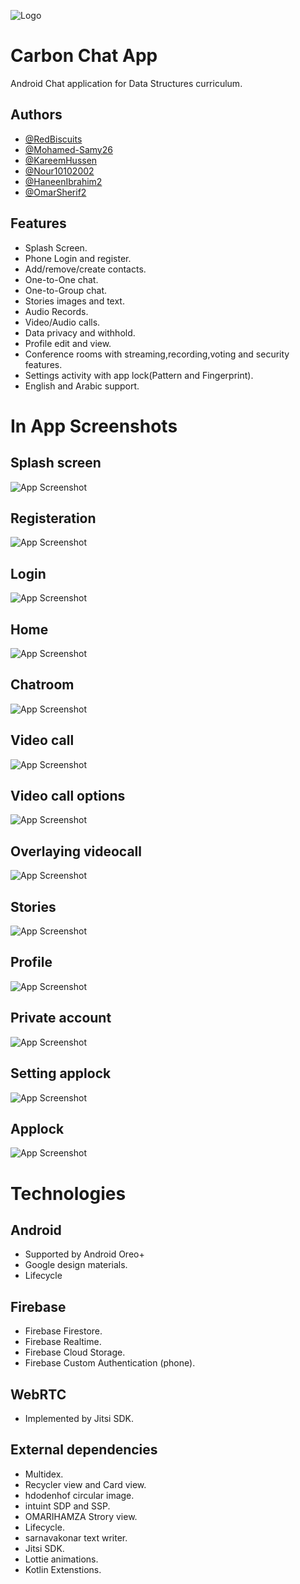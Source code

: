 
![Logo](https://raw.githubusercontent.com/RedBiscuits/Chatty/master/carbon_gif_logo.gif?token=GHSAT0AAAAAABRAJDUPHWFEANGVIOXHOYTGYUXJ4EA)


# Carbon Chat App

 Android Chat application for Data Structures curriculum.


## Authors

- [@RedBiscuits](https://github.com/RedBiscuits)
- [@Mohamed-Samy26](https://github.com/Mohamed-Samy26)
- [@KareemHussen](https://github.com/KareemHussen)
- [@Nour10102002](https://github.com/Nour10102002)
- [@HaneenIbrahim2](https://github.com/HaneenIbrahim2)
- [@OmarSherif2](https://github.com/OmarSherif2)





## Features

- Splash Screen.
- Phone Login and register.
- Add/remove/create contacts.
- One-to-One chat.
- One-to-Group chat.
- Stories images and text.
- Audio Records.
- Video/Audio calls.
- Data privacy and withhold.
- Profile edit and view.
- Conference rooms with streaming,recording,voting and security features.
- Settings activity with app lock(Pattern and Fingerprint).
- English and Arabic support.





# In App Screenshots
## Splash screen
![App Screenshot](https://raw.githubusercontent.com/RedBiscuits/Chatty/master/screenshots/splash.png?token=GHSAT0AAAAAABRAJDUO3IYYBV6UWUFQOX6SYUXKQVQ)
## Registeration
![App Screenshot](https://raw.githubusercontent.com/RedBiscuits/Chatty/master/screenshots/register.png?token=GHSAT0AAAAAABRAJDUP5OQXNW7X5B6B24NOYUXKZHQ)
## Login
![App Screenshot](https://raw.githubusercontent.com/RedBiscuits/Chatty/master/screenshots/login.png?token=GHSAT0AAAAAABRAJDUP3BLC2NJDDNNP3GNWYUXK2WQ)
## Home
![App Screenshot](https://raw.githubusercontent.com/RedBiscuits/Chatty/master/screenshots/home.png?token=GHSAT0AAAAAABRAJDUPXGBZRK6SMOZNYPQEYUXKRUA)
## Chatroom
![App Screenshot](https://raw.githubusercontent.com/RedBiscuits/Chatty/master/screenshots/chatroom.png?token=GHSAT0AAAAAABRAJDUOY457CFG2OIQGVQKUYUXKSMA)
## Video call
![App Screenshot](https://raw.githubusercontent.com/RedBiscuits/Chatty/master/screenshots/videocall.png?token=GHSAT0AAAAAABRAJDUOWPFOOU6VSAZBPBMCYUXKTCQ)
## Video call options
![App Screenshot](https://raw.githubusercontent.com/RedBiscuits/Chatty/master/screenshots/videochat_options.png?token=GHSAT0AAAAAABRAJDUPYHF2NWL5XENEP4JCYUXKTSA)
## Overlaying videocall
![App Screenshot](https://raw.githubusercontent.com/RedBiscuits/Chatty/master/screenshots/in_app_videochat.png?token=GHSAT0AAAAAABRAJDUP2PCNNTUSZF44XOOKYUXKUDQ)
## Stories
![App Screenshot](https://raw.githubusercontent.com/RedBiscuits/Chatty/master/screenshots/stories.png?token=GHSAT0AAAAAABRAJDUOQLWS6YKZLP5BTIVGYUXKYCA)
## Profile
![App Screenshot](https://raw.githubusercontent.com/RedBiscuits/Chatty/master/screenshots/profile.png?token=GHSAT0AAAAAABRAJDUO4YJDI6LDFGSLHDBGYUXKVMQ)
## Private account
![App Screenshot](https://raw.githubusercontent.com/RedBiscuits/Chatty/master/screenshots/private_profile1_cleanup.png?token=GHSAT0AAAAAABRAJDUOEHGR6FO5YFQPNNISYUXKYOQ)
## Setting applock
![App Screenshot](https://raw.githubusercontent.com/RedBiscuits/Chatty/master/screenshots/applock_insettings.png?token=GHSAT0AAAAAABRAJDUP6YUGK2CNE2RGZCOIYUXKWRQ)
## Applock
![App Screenshot](https://raw.githubusercontent.com/RedBiscuits/Chatty/master/screenshots/applock.png?token=GHSAT0AAAAAABRAJDUOOTKZXTUKGULBGTAMYUXKXFQ)


# Technologies
## Android
- Supported by Android Oreo+
- Google design materials.
- Lifecycle
## Firebase
- Firebase Firestore.
- Firebase Realtime.
- Firebase Cloud Storage.
- Firebase Custom Authentication (phone).
## WebRTC
- Implemented by Jitsi SDK.
## External dependencies
- Multidex.
- Recycler view and Card view.
- hdodenhof circular image.
- intuint SDP and SSP.
- OMARIHAMZA Strory view.
- Lifecycle.
- sarnavakonar text writer.
- Jitsi SDK.
- Lottie animations.
- Kotlin Extenstions.
